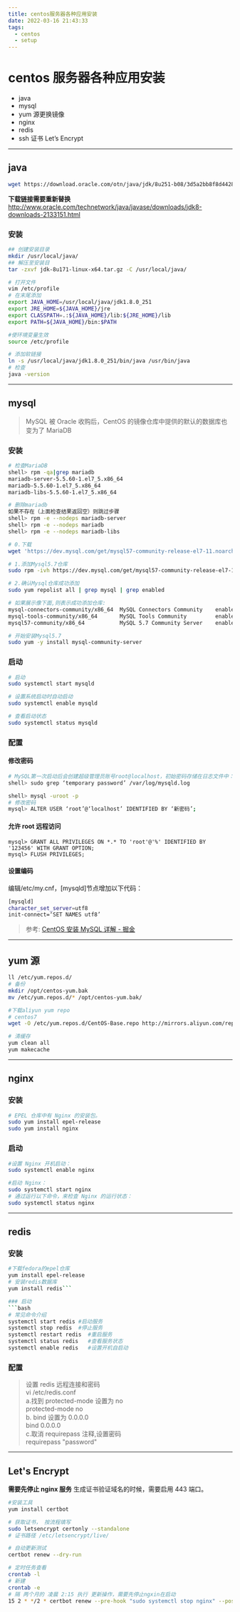 ```yaml
---
title: centos服务器各种应用安装
date: 2022-03-16 21:43:33
tags:
  - centos
  - setup
---
```


# centos 服务器各种应用安装

- java
- mysql
- yum 源更换镜像
- nginx
- redis
- ssh 证书 Let’s Encrypt

---

## java

```bash
wget https://download.oracle.com/otn/java/jdk/8u251-b08/3d5a2bb8f8d4428bbe94aed7ec7ae784/jdk-8u251-linux-x64.tar.gz\?AuthParam\=1591100127_ba63c8b31debe96353a7ee64662e8a2f
```

**下载链接需要重新替换**
http://www.oracle.com/technetwork/java/javase/downloads/jdk8-downloads-2133151.html

### 安装

```bash
## 创建安装目录
mkdir /usr/local/java/
## 解压至安装目
tar -zxvf jdk-8u171-linux-x64.tar.gz -C /usr/local/java/

# 打开文件
vim /etc/profile
# 在末尾添加
export JAVA_HOME=/usr/local/java/jdk1.8.0_251
export JRE_HOME=${JAVA_HOME}/jre
export CLASSPATH=.:${JAVA_HOME}/lib:${JRE_HOME}/lib
export PATH=${JAVA_HOME}/bin:$PATH

#使环境变量生效
source /etc/profile

# 添加软链接
ln -s /usr/local/java/jdk1.8.0_251/bin/java /usr/bin/java
# 检查
java -version
```

---

## mysql

> MySQL 被 Oracle 收购后，CentOS 的镜像仓库中提供的默认的数据库也变为了 MariaDB

### 安装

```bash
# 检查MariaDB
shell> rpm -qa|grep mariadb
mariadb-server-5.5.60-1.el7_5.x86_64
mariadb-5.5.60-1.el7_5.x86_64
mariadb-libs-5.5.60-1.el7_5.x86_64

# 删除mariadb
如果不存在（上面检查结果返回空）则跳过步骤
shell> rpm -e --nodeps mariadb-server
shell> rpm -e --nodeps mariadb
shell> rpm -e --nodeps mariadb-libs

# 0.下载
wget 'https://dev.mysql.com/get/mysql57-community-release-el7-11.noarch.rpm'

# 1.添加Mysql5.7仓库
sudo rpm -ivh https://dev.mysql.com/get/mysql57-community-release-el7-11.noarch.rpm

# 2.确认Mysql仓库成功添加
sudo yum repolist all | grep mysql | grep enabled

# 如果展示像下面,则表示成功添加仓库:
mysql-connectors-community/x86_64  MySQL Connectors Community    enabled:     51
mysql-tools-community/x86_64       MySQL Tools Community         enabled:     63
mysql57-community/x86_64           MySQL 5.7 Community Server    enabled:    267

# 开始安装Mysql5.7
sudo yum -y install mysql-community-server

```

### 启动

```bash
# 启动
sudo systemctl start mysqld

# 设置系统启动时自动启动
sudo systemctl enable mysqld

# 查看启动状态
sudo systemctl status mysqld
```

### 配置

#### 修改密码

```bash
# MySQL第一次启动后会创建超级管理员账号root@localhost，初始密码存储在日志文件中：
shell> sudo grep ‘temporary password’ /var/log/mysqld.log

shell> mysql -uroot -p
# 修改密码
mysql> ALTER USER ‘root’@‘localhost’ IDENTIFIED BY ‘新密码’;
```

#### 允许 root 远程访问

```
mysql> GRANT ALL PRIVILEGES ON *.* TO 'root'@'%' IDENTIFIED BY '123456' WITH GRANT OPTION;
mysql> FLUSH PRIVILEGES;
```

#### 设置编码

编辑/etc/my.cnf，[mysqld]节点增加以下代码：

```bash
[mysqld]
character_set_server=utf8
init-connect=‘SET NAMES utf8’
```

> 参考: [CentOS 安装 MySQL 详解 - 掘金](https://juejin.im/post/5d07cf13f265da1bd522cfb6#heading-24)

---

## yum 源

```bash
ll /etc/yum.repos.d/
# 备份
mkdir /opt/centos-yum.bak
mv /etc/yum.repos.d/* /opt/centos-yum.bak/

#下载aliyun yum repo
# centos7
wget -O /etc/yum.repos.d/CentOS-Base.repo http://mirrors.aliyun.com/repo/Centos-7.repo

# 清缓存
yum clean all
yum makecache
```

---

## nginx

### 安装

```bash
# EPEL 仓库中有 Nginx 的安装包。
sudo yum install epel-release
sudo yum install nginx
```

### 启动

```bash
#设置 Nginx 开机启动：
sudo systemctl enable nginx

#启动 Nginx：
sudo systemctl start nginx
# 通过运行以下命令，来检查 Nginx 的运行状态：
sudo systemctl status nginx
```

---

## redis

### 安装

````bash
#下载fedora的epel仓库
yum install epel-release
# 安装redis数据库
yum install redis```

### 启动
```bash
# 常见命令介绍
systemctl start redis #启动服务
systemctl stop redis  #停止服务
systemctl restart redis  #重启服务
systemctl status redis   #查看服务状态
systemctl enable redis   #设置开机自启动
````

### 配置

> 设置 redis 远程连接和密码  
> vi /etc/redis.conf  
> a.找到 protected-mode 设置为 no  
>  protected-mode no  
> b. bind 设置为 0.0.0.0  
>  bind 0.0.0.0  
> c.取消 requirepass 注释,设置密码  
>  requirepass "password"

---

## Let's Encrypt

**需要先停止 nginx 服务**
生成证书验证域名的时候，需要启用 443 端口。

```bash
#安装工具
yum install certbot

# 获取证书， 按流程填写
sudo letsencrypt certonly --standalone
# 证书路径 /etc/letsencrypt/live/

# 自动更新测试
certbot renew --dry-run

# 定时任务查看
crontab -l
# 新建
crontab -e
# 隔 两个月的 凌晨 2:15 执行 更新操作，需要先停止ngxin在启动
15 2 * */2 * certbot renew --pre-hook "sudo systemctl stop nginx" --post-hook "sudo systemctl start nginx"  >> /var/log/certbot-renew.log

```
